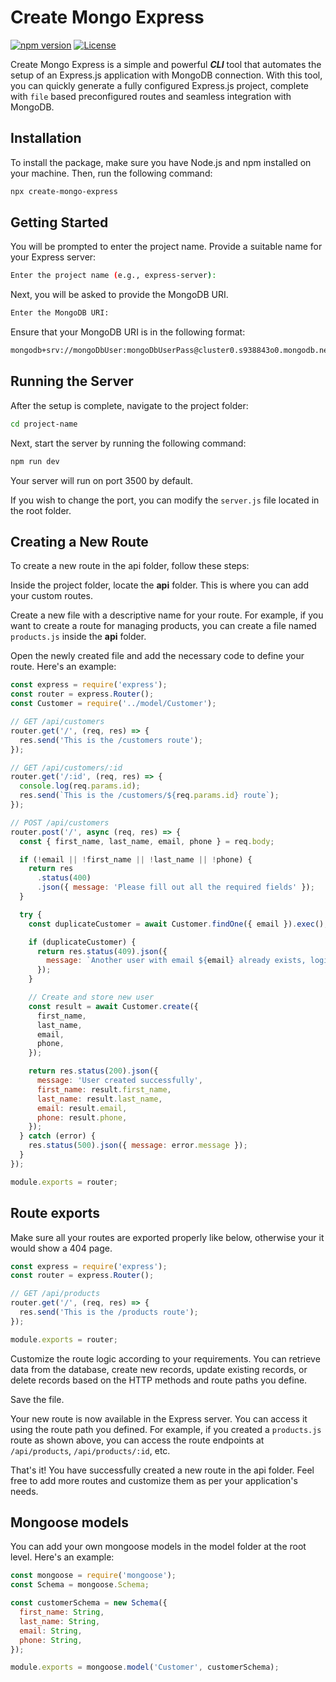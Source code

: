 # Create Mongo Express

[![npm version](https://badge.fury.io/js/create-mongo-express.svg)](https://badge.fury.io/js/create-mongo-express)
[![License](https://img.shields.io/badge/License-MIT-blue.svg)](https://opensource.org/licenses/MIT)

Create Mongo Express is a simple and powerful **_CLI_** tool that automates the setup of an Express.js application with MongoDB connection. With this tool, you can quickly generate a fully configured Express.js project, complete with `file` based preconfigured routes and seamless integration with MongoDB.

## Installation

To install the package, make sure you have Node.js and npm installed on your machine. Then, run the following command:

```bash
npx create-mongo-express
```

## Getting Started

You will be prompted to enter the project name. Provide a suitable name for your Express server:

```bash
Enter the project name (e.g., express-server):
```

Next, you will be asked to provide the MongoDB URI.

```bash
Enter the MongoDB URI:
```

Ensure that your MongoDB URI is in the following format:

```bash
mongodb+srv://mongoDbUser:mongoDbUserPass@cluster0.s938843o0.mongodb.net/databaseName?retryWrites=true&w=majority
```

## Running the Server

After the setup is complete, navigate to the project folder:

```bash
cd project-name
```

Next, start the server by running the following command:

```bash
npm run dev
```

Your server will run on port 3500 by default.

If you wish to change the port, you can modify the `server.js` file located in the root folder.

## Creating a New Route

To create a new route in the api folder, follow these steps:

Inside the project folder, locate the **api** folder. This is where you can add your custom routes.

Create a new file with a descriptive name for your route. For example, if you want to create a route for managing products, you can create a file named `products.js` inside the **api** folder.

Open the newly created file and add the necessary code to define your route. Here's an example:

```javascript
const express = require('express');
const router = express.Router();
const Customer = require('../model/Customer');

// GET /api/customers
router.get('/', (req, res) => {
  res.send('This is the /customers route');
});

// GET /api/customers/:id
router.get('/:id', (req, res) => {
  console.log(req.params.id);
  res.send(`This is the /customers/${req.params.id} route`);
});

// POST /api/customers
router.post('/', async (req, res) => {
  const { first_name, last_name, email, phone } = req.body;

  if (!email || !first_name || !last_name || !phone) {
    return res
      .status(400)
      .json({ message: 'Please fill out all the required fields' });
  }

  try {
    const duplicateCustomer = await Customer.findOne({ email }).exec();

    if (duplicateCustomer) {
      return res.status(409).json({
        message: `Another user with email ${email} already exists, login instead`,
      });
    }

    // Create and store new user
    const result = await Customer.create({
      first_name,
      last_name,
      email,
      phone,
    });

    return res.status(200).json({
      message: 'User created successfully',
      first_name: result.first_name,
      last_name: result.last_name,
      email: result.email,
      phone: result.phone,
    });
  } catch (error) {
    res.status(500).json({ message: error.message });
  }
});

module.exports = router;
```

## Route exports

Make sure all your routes are exported properly like below, otherwise your it would show a 404 page.

```javascript
const express = require('express');
const router = express.Router();

// GET /api/products
router.get('/', (req, res) => {
  res.send('This is the /products route');
});

module.exports = router;
```

Customize the route logic according to your requirements. You can retrieve data from the database, create new records, update existing records, or delete records based on the HTTP methods and route paths you define.

Save the file.

Your new route is now available in the Express server. You can access it using the route path you defined. For example, if you created a `products.js` route as shown above, you can access the route endpoints at `/api/products`, `/api/products/:id`, etc.

That's it! You have successfully created a new route in the api folder. Feel free to add more routes and customize them as per your application's needs.

## Mongoose models

You can add your own mongoose models in the model folder at the root level. Here's an example:

```javascript
const mongoose = require('mongoose');
const Schema = mongoose.Schema;

const customerSchema = new Schema({
  first_name: String,
  last_name: String,
  email: String,
  phone: String,
});

module.exports = mongoose.model('Customer', customerSchema);
```
